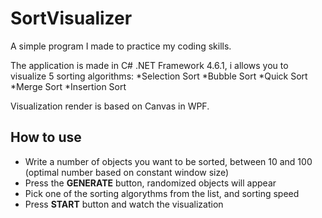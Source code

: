 # SortVisualizer

A simple program I made to practice my coding skills.

The application is made in C# .NET Framework 4.6.1, i allows you to visualize 5 sorting algorithms:
*Selection Sort
*Bubble Sort
*Quick Sort
*Merge Sort
*Insertion Sort

Visualization render is based on Canvas in WPF.

## How to use
* Write a number of objects you want to be sorted, between 10 and 100 (optimal number based on constant window size)
* Press the **GENERATE** button, randomized objects will appear
* Pick one of the sorting algorythms from the list, and sorting speed
* Press **START** button and watch the visualization

